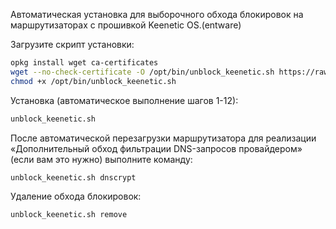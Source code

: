 Автоматическая установка для выборочного обхода блокировок на маршрутизаторах с прошивкой Keenetic OS.(entware)


Загрузите скрипт установки:
```bash
opkg install wget ca-certificates
wget --no-check-certificate -O /opt/bin/unblock_keenetic.sh https://raw.githubusercontent.com/alexku44/adblock_keenetic/blob/main/unblock_keenetic.sh
chmod +x /opt/bin/unblock_keenetic.sh
```

Установка (автоматическое выполнение шагов 1-12):
```bash
unblock_keenetic.sh
```

После автоматической перезагрузки маршрутизатора для реализации «Дополнительный обход фильтрации DNS-запросов провайдером» (если вам это нужно) выполните команду:
```bash
unblock_keenetic.sh dnscrypt
```

Удаление обхода блокировок:
```bash
unblock_keenetic.sh remove
```
